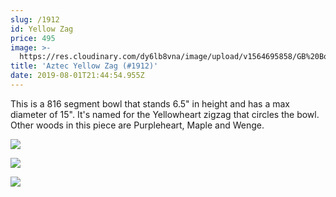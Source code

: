 ```yaml
---
slug: /1912
id: Yellow Zag
price: 495
image: >-
  https://res.cloudinary.com/dy6lb8vna/image/upload/v1564695858/GB%20Bowlworks%20Gallery/1912b.jpg
title: 'Aztec Yellow Zag (#1912)'
date: 2019-08-01T21:44:54.955Z
---
```

This is a 816 segment bowl that stands 6.5" in height and has a max diameter of 15".  It's named for the Yellowheart zigzag that circles the bowl.  Other woods in this piece are Purpleheart, Maple and Wenge.

![](https://res.cloudinary.com/dy6lb8vna/image/upload/v1564695824/GB%20Bowlworks%20Gallery/1912a.jpg)

![](https://res.cloudinary.com/dy6lb8vna/image/upload/v1564696121/GB%20Bowlworks%20Gallery/IMG_5187.jpg)

![](https://res.cloudinary.com/dy6lb8vna/image/upload/v1564696166/GB%20Bowlworks%20Gallery/IMG_5193.jpg)
